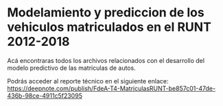 # Modelamiento y prediccion de los vehiculos matriculados en el RUNT 2012-2018
Acá encontraras todos los archivos relacionados con el desarrollo del modelo predictivo de las matriculas de autos.

Podrás acceder al reporte técnico en el siguiente enlace: https://deepnote.com/publish/FdeA-T4-MatriculasRUNT-be857c01-47de-436b-98ce-4911c5f23095
